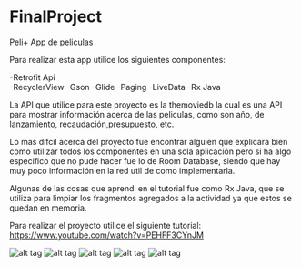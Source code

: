 # FinalProject
Peli+ App de peliculas

Para realizar esta app utilice los siguientes componentes:

 -Retrofit Api  
 -RecyclerView 
 -Gson
 -Glide
 -Paging
 -LiveData
 -Rx Java

 
 La API que utilice para este proyecto es la themoviedb la cual es una API para mostrar información acerca de las peliculas, como son año, de lanzamiento, recaudación,presupuesto, etc.
 
 
 
 Lo mas difcil acerca del proyecto fue encontrar alguien que explicara bien como utilizar todos los componentes en una sola aplicación pero si ha algo especifico que no pude hacer fue lo de Room Database, siendo que hay muy poco información en la red util de como implementarla.

Algunas de las cosas que aprendi en el tutorial fue como Rx Java, que se utiliza para limpiar los fragmentos agregados a la actividad ya que estos se quedan en memoria.

Para realizar el proyecto utilice el siguiente tutorial:
https://www.youtube.com/watch?v=PEHFF3CYnJM


![alt tag](https://github.com/CesarEnri/FinalProject/blob/master/app/src/main/res/mipmap-mdpi/p1.jpg)
![alt tag](https://github.com/CesarEnri/FinalProject/blob/master/app/src/main/res/mipmap-mdpi/p2.jpg)
![alt tag](https://github.com/CesarEnri/FinalProject/blob/master/app/src/main/res/mipmap-mdpi/p3.jpg)
![alt tag](https://github.com/CesarEnri/FinalProject/blob/master/app/src/main/res/mipmap-mdpi/p4.jpg)
![alt tag](https://github.com/CesarEnri/FinalProject/blob/master/app/src/main/res/mipmap-mdpi/p5.jpg)
